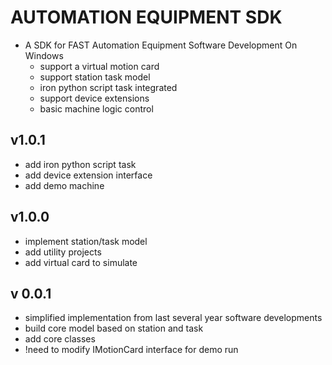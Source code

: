# AUTOMATION EQUIPMENT SDK
- A SDK for FAST Automation Equipment Software Development On Windows
  - support a virtual motion card
  - support station task model
  - iron python script task integrated
  - support device extensions
  - basic machine logic control

## v1.0.1
- add iron python script task
- add device extension interface
- add demo machine

## v1.0.0
- implement station/task model 
- add utility projects
- add virtual card to simulate

## v 0.0.1
- simplified implementation from last several year software developments
- build core model based on station and task
- add core classes
- !need to modify IMotionCard interface for demo run













